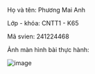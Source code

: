 Họ và tên: Phương Mai Anh

Lớp - khóa: CNTT1 - K65

Mã svien: 241224468

Ảnh màn hình bài thực hành:

![image](https://github.com/user-attachments/assets/050870d3-2926-4942-88f4-d055e3b1455a)
